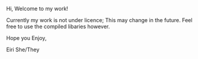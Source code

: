 Hi, Welcome to my work!

Currently my work is not under licence; This may change in the future. 
Feel free to use the compiled libaries however.

Hope you Enjoy,


Eiri
She/They
